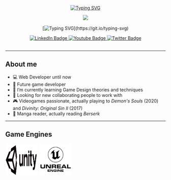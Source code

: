 <div id="header" align="center">
  
  [![Typing SVG](https://readme-typing-svg.demolab.com?font=Nunito&weight=900&size=26&duration=3000&pause=1000&color=F0DD04&center=true&multiline=true&repeat=false&width=500&height=70&lines=Welcome+to+my+GitHub+profile!;I'm+Mattia%2C+an+aspiring+Game+Designer)](https://git.io/typing-svg)
  
  <img src="https://media.giphy.com/media/iB52YKeaAFXnGkqLO0/giphy.gif" width="100"/>

  [![Typing SVG](https://readme-typing-svg.demolab.com?font=Delicious+Handrawn&size=18&pause=3000&color=F027BD&center=true&vCenter=true&multiline=true&width=500&lines="+Failure+doesn%E2%80%99t+mean+the+game+is+over%2C+it+means+try+again+with+experience+")](https://git.io/typing-svg)
  
  <div id="badges">
    <a href="https://www.linkedin.com/in/mattia-solimeno/">
      <img src="https://img.shields.io/badge/LinkedIn-blue?style=for-the-badge&logo=linkedin&logoColor=white" alt="LinkedIn Badge"/>
    </a>
    <a href="https://www.youtube.com/channel/UCot9iWSPzkfJPJTbpdf9vDA">
      <img src="https://img.shields.io/badge/YouTube-red?style=for-the-badge&logo=youtube&logoColor=white" alt="Youtube Badge"/>
    </a>
    <a href="your-twitter-URL">
      <img src="https://img.shields.io/badge/Twitter-blue?style=for-the-badge&logo=twitter&logoColor=white" alt="Twitter Badge"/>
    </a>
  </div>
  
  <img src="https://komarev.com/ghpvc/?username=mattsoli&style=flat-square&color=blue" alt=""/>
  
</div>

---

## About me
* :computer: Web Developer until now
* :game_die: Future game developer
* 🌱 I’m currently learning Game Design theories and techniques
* :dancers: Looking for new collaborating people to work with
* :video_game: Videogames passionate, actually playing to *Demon's Souls* (2020) and *Divinity: Original Sin II* (2017)
* :book: Manga reader, actually reading *Berserk*

---

## Game Engines
<div>
  <img src="https://github.com/mattsoli/mattsoli/blob/main/unity-logo.png" title="Unity" alt="Unity" width="100" height="100"/>&nbsp;
  <img src="https://github.com/devicons/devicon/blob/master/icons/unrealengine/unrealengine-original-wordmark.svg" title="Unreal Engine" alt="Unreal Engine" width="100" height="100"/>&nbsp;
</div>

